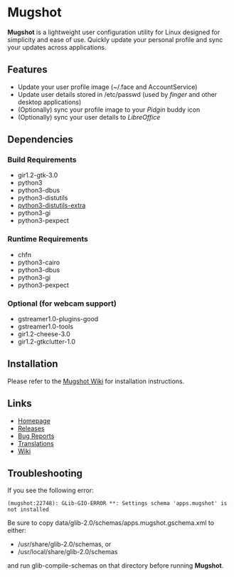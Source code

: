# Mugshot
**Mugshot** is a lightweight user configuration utility for Linux designed for simplicity and ease of use. Quickly update your personal profile and sync your updates across applications.

## Features
 - Update your user profile image (~/.face and AccountService)
 - Update user details stored in /etc/passwd (used by *finger* and other desktop applications)
 - (Optionally) sync your profile image to your *Pidgin* buddy icon
 - (Optionally) sync your user details to *LibreOffice*

## Dependencies

### Build Requirements
 - gir1.2-gtk-3.0
 - python3
 - python3-dbus
 - python3-distutils
 - [python3-distutils-extra](https://launchpad.net/python-distutils-extra)
 - python3-gi
 - python3-pexpect

### Runtime Requirements
 - chfn
 - python3-cairo
 - python3-dbus
 - python3-gi
 - python3-pexpect

### Optional (for webcam support)
 - gstreamer1.0-plugins-good
 - gstreamer1.0-tools
 - gir1.2-cheese-3.0
 - gir1.2-gtkclutter-1.0

## Installation

Please refer to the [Mugshot Wiki](https://github.com/bluesabre/mugshot/wiki/Installation) for installation instructions.

## Links
 - [Homepage](https://github.com/bluesabre/mugshot)
 - [Releases](https://github.com/bluesabre/mugshot/releases)
 - [Bug Reports](https://github.com/bluesabre/mugshot/issues)
 - [Translations](https://www.transifex.com/bluesabreorg/mugshot)
 - [Wiki](https://github.com/bluesabre/mugshot/wiki)

## Troubleshooting
If you see the following error:

    (mugshot:22748): GLib-GIO-ERROR **: Settings schema 'apps.mugshot' is not installed

Be sure to copy data/glib-2.0/schemas/apps.mugshot.gschema.xml to either:

 - /usr/share/glib-2.0/schemas, or
 - /usr/local/share/glib-2.0/schemas

and run glib-compile-schemas on that directory before running **Mugshot**.
